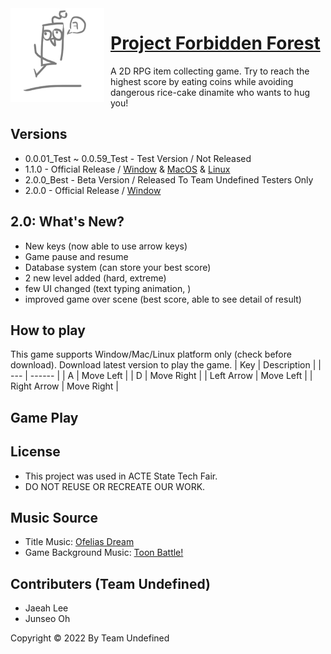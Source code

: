 <img width="150" height="150" align="left" style="float: left; margin: 0 10px 0 0;" alt="TheForbiddenForest" src="https://github.com/RuthGyeul/Forbidden-Forest-Resources/blob/2.0/LmaoIcon.png"> 


# [Project Forbidden Forest](https://github.com/RuthGyeul/Forbidden-Forest-Resources)
A 2D RPG item collecting game. Try to reach the highest score by eating coins while avoiding dangerous rice-cake dinamite who wants to hug you!


## Versions
- 0.0.01_Test ~ 0.0.59_Test - Test Version / Not Released
- 1.1.0 - Official Release / [Window](https://github.com/RuthGyeul/Forbidden-Forest-Resources/releases/download/Window/Forbidden_Forest_Window_1.1.0.zip) & [MacOS](https://github.com/RuthGyeul/Forbidden-Forest-Resources/releases/download/MacOS/Forbidden_Forest_MacOS_1.1.0.zip) & [Linux](https://github.com/RuthGyeul/Forbidden-Forest-Resources/releases/download/Linux/Forbidden_Forest_Linux_1.1.0.zip)
- 2.0.0_Best - Beta Version / Released To Team Undefined Testers Only
- 2.0.0 - Official Release / [Window]()


## 2.0: What's New?
- New keys (now able to use arrow keys)
- Game pause and resume
- Database system (can store your best score)
- 2 new level added (hard, extreme)
- few UI changed (text typing animation, )
- improved game over scene (best score, able to see detail of result)


## How to play
This game supports Window/Mac/Linux platform only (check before download). Download latest version to play the game.
| Key | Description |
| --- | ------ |
| A | Move Left |
| D | Move Right |
| Left Arrow | Move Left |
| Right Arrow | Move Right |

## Game Play


## License
- This project was used in ACTE State Tech Fair. 
- DO NOT REUSE OR RECREATE OUR WORK.


## Music Source
- Title Music: [Ofelias Dream](https://www.bensound.com/royalty-free-music/track/ofelias-dream)
- Game Background Music: [Toon Battle!](https://assetstore.unity.com/packages/audio/music/orchestral/free-live-music-journey-across-worlds-205221)


## Contributers (Team Undefined)
- Jaeah Lee
- Junseo Oh

Copyright ©️ 2022 By Team Undefined 

